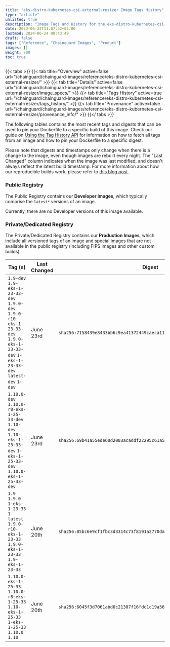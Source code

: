 ```yaml
---
title: "eks-distro-kubernetes-csi-external-resizer Image Tags History"
type: "article"
unlisted: true
description: "Image Tags and History for the eks-distro-kubernetes-csi-external-resizer Chainguard Image"
date: 2023-06-22T11:07:52+02:00
lastmod: 2024-06-24 00:43:49
draft: false
tags: ["Reference", "Chainguard Images", "Product"]
images: []
weight: 700
toc: true
---
```


{{< tabs >}}
{{< tab title="Overview" active=false url="/chainguard/chainguard-images/reference/eks-distro-kubernetes-csi-external-resizer/" >}}
{{< tab title="Details" active=false url="/chainguard/chainguard-images/reference/eks-distro-kubernetes-csi-external-resizer/image_specs/" >}}
{{< tab title="Tags History" active=true url="/chainguard/chainguard-images/reference/eks-distro-kubernetes-csi-external-resizer/tags_history/" >}}
{{< tab title="Provenance" active=false url="/chainguard/chainguard-images/reference/eks-distro-kubernetes-csi-external-resizer/provenance_info/" >}}
{{</ tabs >}}

The following tables contains the most recent tags and digests that can be used to pin your Dockerfile to a specific build of this image. Check our guide on [Using the Tag History API](/chainguard/chainguard-images/using-the-tag-history-api/) for information on how to fetch all tags from an image and how to pin your Dockerfile to a specific digest.

Please note that digests and timestamps only change when there is a change to the image, even though images are rebuilt every night. The "Last Changed" column indicates when the image was last modified, and doesn't always reflect the latest build timestamp. For more information about how our reproducible builds work, please refer to [this blog post](https://www.chainguard.dev/unchained/reproducing-chainguards-reproducible-image-builds).

### Public Registry
The Public Registry contains our **Developer Images**, which typically comprise the `latest*` versions of an image.

Currently, there are no Developer versions of this image available.

### Private/Dedicated Registry
The Private/Dedicated Registry contains our **Production Images**, which include all versioned tags of an image and special images that are not available in the public registry (including FIPS images and other custom builds).

| Tag (s)                                                                                                                                   | Last Changed | Digest                                                                    |
|-------------------------------------------------------------------------------------------------------------------------------------------|--------------|---------------------------------------------------------------------------|
|  `1.9-dev` `1.9-eks-1-23-33-dev` `1.9.0-dev` `1.9.0-r10-eks-1-23-33-dev` `1.9.0-eks-1-23-33-dev` `1-eks-1-23-33-dev` `latest-dev` `1-dev` | June 23rd    | `sha256:7158439e8433bb6c9ea41372449caeca11274d5ef873335bc50743f1f1eabd28` |
|  `1.10.0-dev` `1.10.0-r8-eks-1-25-33-dev` `1.10-dev` `1.10-eks-1-25-33-dev` `1-eks-1-25-33-dev` `1.10.0-eks-1-25-33-dev`                  | June 23rd    | `sha256:69b41a55ede60d2003acaddf22295c61a5b71ca70de9e66e6f82c51f857fc2bd` |
|  `1.9` `1.9.0` `1-eks-1-23-33` `1` `latest` `1.9.0-r10-eks-1-23-33` `1.9.0-eks-1-23-33` `1.9-eks-1-23-33`                                 | June 20th    | `sha256:85bc6e9cf1fbc3d3314c73f8191a2770da4149d47599b792ff29de1bfa924248` |
|  `1.10.0-eks-1-25-33` `1.10.0-r8-eks-1-25-33` `1.10-eks-1-25-33` `1-eks-1-25-33` `1.10.0` `1.10`                                          | June 20th    | `sha256:6045f3d7061abd0c21307f16fdc1c19a566fcf037fc9bd08a6322ec3ece95ca1` |

